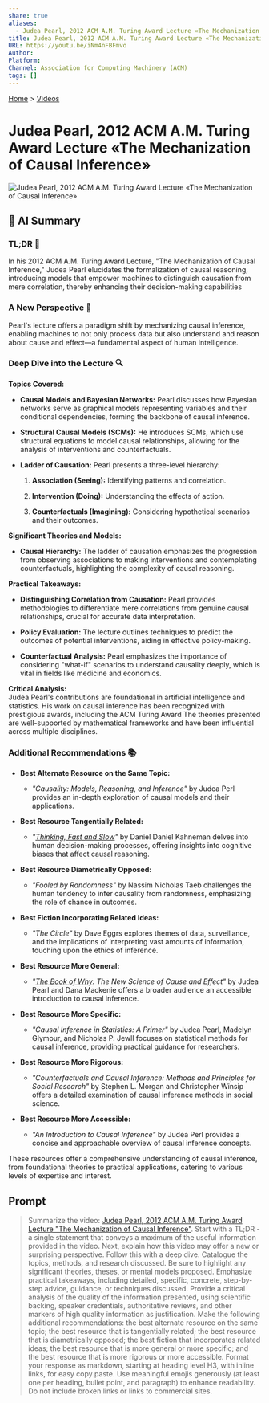 ```yaml
---
share: true
aliases:
  - Judea Pearl, 2012 ACM A.M. Turing Award Lecture «The Mechanization of Causal Inference»
title: Judea Pearl, 2012 ACM A.M. Turing Award Lecture «The Mechanization of Causal Inference»
URL: https://youtu.be/iNm4nFBFmvo
Author: 
Platform: 
Channel: Association for Computing Machinery (ACM)
tags: []
---
```

[Home](../index.md) > [Videos](./index.md)  
# Judea Pearl, 2012 ACM A.M. Turing Award Lecture «The Mechanization of Causal Inference»  
![Judea Pearl, 2012 ACM A.M. Turing Award Lecture «The Mechanization of Causal Inference»](https://youtu.be/iNm4nFBFmvo)  
  
## 🤖 AI Summary  
### TL;DR 📝  
In his 2012 ACM A.M. Turing Award Lecture, "The Mechanization of Causal Inference," Judea Pearl elucidates the formalization of causal reasoning, introducing models that empower machines to distinguish causation from mere correlation, thereby enhancing their decision-making capabilities  
  
### A New Perspective 🌟  
Pearl's lecture offers a paradigm shift by mechanizing causal inference, enabling machines to not only process data but also understand and reason about cause and effect—a fundamental aspect of human intelligence.  
  
### Deep Dive into the Lecture 🔍  
**Topics Covered:**  
- **Causal Models and Bayesian Networks:** Pearl discusses how Bayesian networks serve as graphical models representing variables and their conditional dependencies, forming the backbone of causal inference.  
  
- **Structural Causal Models (SCMs):** He introduces SCMs, which use structural equations to model causal relationships, allowing for the analysis of interventions and counterfactuals.  
  
- **Ladder of Causation:** Pearl presents a three-level hierarchy:  
  1. **Association (Seeing):** Identifying patterns and correlation.  
  
  2. **Intervention (Doing):** Understanding the effects of action.  
  
  3. **Counterfactuals (Imagining):** Considering hypothetical scenarios and their outcomes.  
  
**Significant Theories and Models:**  
- **Causal Hierarchy:** The ladder of causation emphasizes the progression from observing associations to making interventions and contemplating counterfactuals, highlighting the complexity of causal reasoning.  
  
**Practical Takeaways:**  
- **Distinguishing Correlation from Causation:** Pearl provides methodologies to differentiate mere correlations from genuine causal relationships, crucial for accurate data interpretation.  
  
- **Policy Evaluation:** The lecture outlines techniques to predict the outcomes of potential interventions, aiding in effective policy-making.  
  
- **Counterfactual Analysis:** Pearl emphasizes the importance of considering "what-if" scenarios to understand causality deeply, which is vital in fields like medicine and economics.  
  
**Critical Analysis:**  
Judea Pearl's contributions are foundational in artificial intelligence and statistics. His work on causal inference has been recognized with prestigious awards, including the ACM Turing Award The theories presented are well-supported by mathematical frameworks and have been influential across multiple disciplines.  
  
### Additional Recommendations 📚  
- **Best Alternate Resource on the Same Topic:**  
  - *"Causality: Models, Reasoning, and Inference"* by Judea Perl provides an in-depth exploration of causal models and their applications.  
  
- **Best Resource Tangentially Related:**  
  - *"[Thinking, Fast and Slow](../books/thinking-fast-and-slow.md)"* by Daniel Daniel Kahneman delves into human decision-making processes, offering insights into cognitive biases that affect causal reasoning.  
  
- **Best Resource Diametrically Opposed:**  
  - *"Fooled by Randomness"* by Nassim Nicholas Taeb challenges the human tendency to infer causality from randomness, emphasizing the role of chance in outcomes.  
  
- **Best Fiction Incorporating Related Ideas:**  
  - *"The Circle"* by Dave Eggrs explores themes of data, surveillance, and the implications of interpreting vast amounts of information, touching upon the ethics of inference.  
  
- **Best Resource More General:**  
  - *"[The Book of Why](../books/the-book-of-why.md): The New Science of Cause and Effect"* by Judea Pearl and Dana Mackenie offers a broader audience an accessible introduction to causal inference.  
  
- **Best Resource More Specific:**  
  - *"Causal Inference in Statistics: A Primer"* by Judea Pearl, Madelyn Glymour, and Nicholas P. Jewll focuses on statistical methods for causal inference, providing practical guidance for researchers.  
  
- **Best Resource More Rigorous:**  
  - *"Counterfactuals and Causal Inference: Methods and Principles for Social Research"* by Stephen L. Morgan and Christopher Winsip offers a detailed examination of causal inference methods in social science.  
  
- **Best Resource More Accessible:**  
  - *"An Introduction to Causal Inference"* by Judea Perl provides a concise and approachable overview of causal inference concepts.  
  
These resources offer a comprehensive understanding of causal inference, from foundational theories to practical applications, catering to various levels of expertise and interest.  
  
## Prompt  
> Summarize the video: [Judea Pearl, 2012 ACM A.M. Turing Award Lecture "The Mechanization of Causal Inference"](https://youtu.be/iNm4nFBFmvo). Start with a TL;DR - a single statement that conveys a maximum of the useful information provided in the video. Next, explain how this video may offer a new or surprising perspective. Follow this with a deep dive. Catalogue the topics, methods, and research discussed. Be sure to highlight any significant theories, theses, or mental models proposed. Emphasize practical takeaways, including detailed, specific, concrete, step-by-step advice, guidance, or techniques discussed. Provide a critical analysis of the quality of the information presented, using scientific backing, speaker credentials, authoritative reviews, and other markers of high quality information as justification. Make the following additional recommendations: the best alternate resource on the same topic; the best resource that is tangentially related; the best resource that is diametrically opposed; the best fiction that incorporates related ideas; the best resource that is more general or more specific; and the best resource that is more rigorous or more accessible. Format your response as markdown, starting at heading level H3, with inline links, for easy copy paste. Use meaningful emojis generously (at least one per heading, bullet point, and paragraph) to enhance readability. Do not include broken links or links to commercial sites.